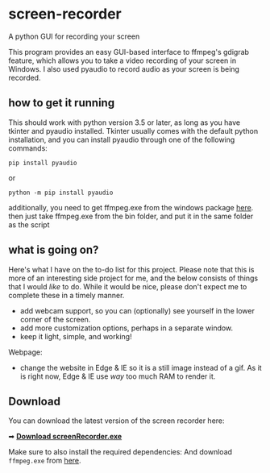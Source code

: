 # screen-recorder
A python GUI for recording your screen

This program provides an easy GUI-based interface to ffmpeg's gdigrab feature, which allows you to take a video recording of your screen in Windows. I also used pyaudio to record audio as your screen is being recorded.

## how to get it running
This should work with python version 3.5 or later, as long as you have tkinter and pyaudio installed. Tkinter usually comes with the default python installation, and you can install pyaudio through one of the following commands:
```
pip install pyaudio
```
or
```
python -m pip install pyaudio
```
additionally, you need to get ffmpeg.exe from the windows package [here](https://ffmpeg.org/download.html#build-windows). then just take ffmpeg.exe from the bin folder, and put it in the same folder as the script

## what is going on?

Here's what I have on the to-do list for this project. Please note that this is more of an interesting side project for me, and the below consists of things that I would _like_ to do. While it would be nice, please don't expect me to complete these in a timely manner.

* add webcam support, so you can (optionally) see yourself in the lower corner of the screen.
* add more customization options, perhaps in a separate window.
* keep it light, simple, and working!

Webpage:
* change the website in Edge & IE so it is a still image instead of a gif. As it is right now, Edge & IE use _way_ too much RAM to render it.
## Download
You can download the latest version of the screen recorder here:

➡ **[Download screenRecorder.exe](https://github.com/sidiq20/screen-recorder/screenRecorder.exe)**

Make sure to also install the required dependencies:
And download `ffmpeg.exe` from [here](https://ffmpeg.org/download.html#build-windows).

